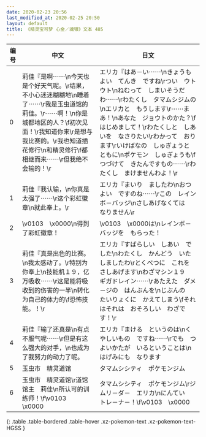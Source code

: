 ```yaml
---
date: 2020-02-23 20:56
last_modified_at: 2020-02-25 20:50
layout: default
title: 《精灵宝可梦 心金／魂银》文本 485
---
```

| 编号 | 中文 | 日文 |
| ---- | ---- | ---- |
| 0 | 莉佳『是啊⋯⋯\n今天也是个好天气呢。\r结果，不小心迷迷糊糊地\n睡着了⋯⋯\r我是玉虫道馆的莉佳。\r⋯⋯啊！\n你是城都地区的人？\f初次见面！\r我知道你来\r是想与我比赛的。\r我也知道插花修行\n和精灵修行\f都相继而来⋯⋯\r但我绝不会输的！\r | エリカ『はあ－い⋯⋯\nきょうも　よい　てんき　ですね\rつい　ウトウト\nねむって　しまいそうだわ⋯⋯\rわたくし　タマムシジムの\nエリカと　もうします\r⋯⋯まあ！\nあなた　ジョウトのかた？\fはじめまして！\rわたくしと　しあいを　なさりたい\rわかって　おります\rいけばなの　しゅぎょうと　ともに\nポケモン　しゅぎょうも\fつづけて　きたんですもの⋯⋯\rわたくし　まけませんわよ！\r |
| 1 | 莉佳『我认输，\n你真是太强了⋯⋯\r这个彩虹徽章\n就此奉上。\r | エリカ『まいり　ましたわ\nおつよい　ですのね⋯⋯\rこの　レインボ－バッジ\nさしあげなくては　なりません\r |
| 2 | \v0103　\x0000\n得到了彩虹徽章！ | \v0103　\x0000は\nレインボ－バッジを　もらった！ |
| 3 | 莉佳『真是出色的比赛。\n我太感动了。\r特别为你奉上\n技能机１９，亿万吸收⋯⋯\r这是能将吸收到的伤害的一半\n转化为自己的体力的\f恐怖技能。！\r | エリカ『すばらしい　しあい　でした\nわたくし　かんどう　いたしましたわ\rとくべつに　これを　さしあげます\nわざマシン１９　ギガドレイン⋯⋯\rあたえた　ダメ－ジの　はんぶんを\nじぶんの　たいりょくに　かえてしまう\fそれはそれは　おそろしい　わざです！\r |
| 4 | 莉佳『输了还真是\n有点不服气呢⋯⋯\r但是有这么强大的对手，\n也成为了我努力的动力了呢。 | エリカ『まける　というのは\nくやしいもの　ですね⋯⋯\rでも　つよいかたが　いるということは\nはげみにも　なります |
| 5 | 玉虫市　精灵道馆 | タマムシシティ　ポケモンジム |
| 6 | 玉虫市　精灵道馆\r道馆馆主　莉佳\n所认可的训练师！\f\v0103　\x0000 | タマムシシティ　ポケモンジム\rジムリ－ダ－　エリカ\nにんてい　トレ－ナ－！\f\v0103　\x0000 |
{: .table .table-bordered .table-hover .xz-pokemon-text .xz-pokemon-text-HGSS }
